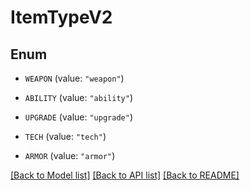 # ItemTypeV2

## Enum


* `WEAPON` (value: `"weapon"`)

* `ABILITY` (value: `"ability"`)

* `UPGRADE` (value: `"upgrade"`)

* `TECH` (value: `"tech"`)

* `ARMOR` (value: `"armor"`)


[[Back to Model list]](../README.md#documentation-for-models) [[Back to API list]](../README.md#documentation-for-api-endpoints) [[Back to README]](../README.md)



